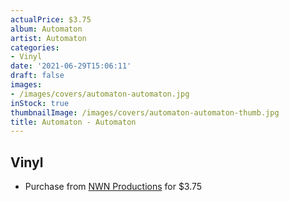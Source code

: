 ```yaml
---
actualPrice: $3.75
album: Automaton
artist: Automaton
categories:
- Vinyl
date: '2021-06-29T15:06:11'
draft: false
images:
- /images/covers/automaton-automaton.jpg
inStock: true
thumbnailImage: /images/covers/automaton-automaton-thumb.jpg
title: Automaton - Automaton
---
```


## Vinyl
* Purchase from [NWN Productions](http://shop.nwnprod.com/index.php?route=product/product&path=76&product_id=285&sort=pd.name&order=ASC) for $3.75
